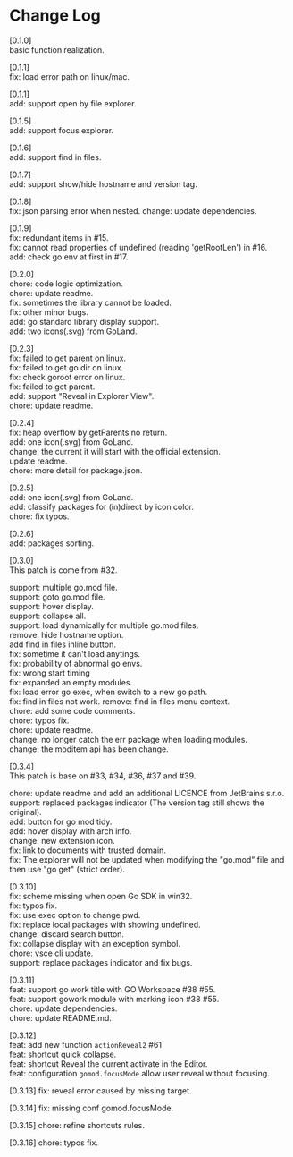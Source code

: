 # Change Log

[0.1.0]  
basic function realization.

[0.1.1]  
fix: load error path on linux/mac.

[0.1.1]  
add: support open by file explorer.

[0.1.5]  
add: support focus explorer.

[0.1.6]  
add: support find in files.

[0.1.7]  
add: support show/hide hostname and version tag.

[0.1.8]  
fix: json parsing error when nested.
change: update dependencies.

[0.1.9]  
fix: redundant items in #15.  
fix: cannot read properties of undefined (reading 'getRootLen') in #16.  
add: check go env at first in #17.

[0.2.0]  
chore: code logic optimization.  
chore: update readme.  
fix: sometimes the library cannot be loaded.  
fix: other minor bugs.  
add: go standard library display support.  
add: two icons(.svg) from GoLand.

[0.2.3]  
fix: failed to get parent on linux.  
fix: failed to get go dir on linux.  
fix: check goroot error on linux.  
fix: failed to get parent.  
add: support "Reveal in Explorer View".  
chore: update readme.

[0.2.4]  
fix: heap overflow by getParents no return.  
add: one icon(.svg) from GoLand.  
change: the current it will start with the official extension.  
update readme.  
chore: more detail for package.json.

[0.2.5]  
add: one icon(.svg) from GoLand.  
add: classify packages for (in)direct by icon color.  
chore: fix typos.

[0.2.6]  
add: packages sorting.

[0.3.0]  
This patch is come from #32.

support: multiple go.mod file.  
support: goto go.mod file.  
support: hover display.  
support: collapse all.  
support: load dynamically for multiple go.mod files.  
remove: hide hostname option.  
add find in files inline button.  
fix: sometime it can't load anytings.  
fix: probability of abnormal go envs.  
fix: wrong start timing  
fix: expanded an empty modules.  
fix: load error go exec, when switch to a new go path.  
fix: find in files not work. remove: find in files menu context.  
chore: add some code comments.  
chore: typos fix.  
chore: update readme.  
change: no longer catch the err package when loading modules.  
change: the moditem api has been change.

[0.3.4]  
This patch is base on #33, #34, #36, #37 and #39.

chore: update readme and add an additional LICENCE from JetBrains s.r.o.
support: replaced packages indicator (The version tag still shows the original).  
add: button for go mod tidy.  
add: hover display with arch info.  
change: new extension icon.  
fix: link to documents with trusted domain.  
fix: The explorer will not be updated when modifying the "go.mod" file and then use "go get" (strict order).

[0.3.10]  
fix: scheme missing when open Go SDK in win32.  
fix: typos fix.  
fix: use exec option to change pwd.  
fix: replace local packages with showing undefined.  
change: discard search button.  
fix: collapse display with an exception symbol.  
chore: vsce cli update.  
support: replace packages indicator and fix bugs.

[0.3.11]  
feat: support go work title with GO Workspace #38 #55.  
feat: support gowork module with marking icon #38 #55.  
chore: update dependencies.  
chore: update README.md.

[0.3.12]  
feat: add new function `actionReveal2` #61  
feat: shortcut quick collapse.  
feat: shortcut Reveal the current activate in the Editor.  
feat: configuration `gomod.focusMode` allow user reveal without focusing.

[0.3.13]
fix: reveal error caused by missing target.

[0.3.14]
fix: missing conf gomod.focusMode.

[0.3.15]
chore: refine shortcuts rules.

[0.3.16]
chore: typos fix.
